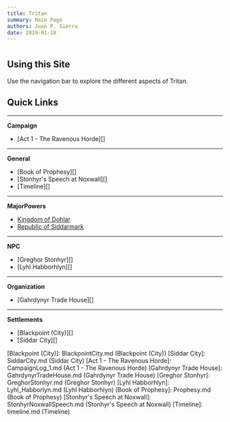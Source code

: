 ```yaml
---
title: Tritan
summary: Main Page
authors: Juan P. Sierra
date: 2019-01-18
---
```


# 


## Using this Site

Use the navigation bar to explore the different aspects of Tritan.

## Quick Links

*********
**Campaign**

- [Act 1 - The Ravenous Horde][]

*********
**General**

- [Book of Prophesy][]
- [Stonhyr's Speech at Noxwall][]
- [Timeline][]

*********
**MajorPowers**

- [Kingdom of Dohlar][]
- [Republic of Siddarmark][]

*********
**NPC**

- [Greghor Stonhyr][]
- [Lyhl Habborhlyn][]

*********
**Organization**

- [Gahrdynyr Trade House][]

*********
**Settlements**

- [Blackpoint (City)][]
- [Siddar City][]




[Kingdom of Dohlar]: Blackpoint.md (Kingdom of Dohlar)
[Republic of Siddarmark]: Republic.md (Republic of Siddarmark)
[Blackpoint (City)]: BlackpointCity.md (Blackpoint (City))
[Siddar City]: SiddarCity.md (Siddar City)
[Act 1 - The Ravenous Horde]: CampaignLog_1.md (Act 1 - The Ravenous Horde)
[Gahrdynyr Trade House]: GahrdynyrTradeHouse.md (Gahrdynyr Trade House)
[Greghor Stonhyr]: GreghorStonhyr.md (Greghor Stonhyr)
[Lyhl Habborhlyn]: Lyhl_Habborlyn.md (Lyhl Habborhlyn)
[Book of Prophesy]: Prophesy.md (Book of Prophesy)
[Stonhyr's Speech at Noxwall]: StonhyrNoxwallSpeech.md (Stonhyr's Speech at Noxwall)
[Timeline]: timeline.md (Timeline)
